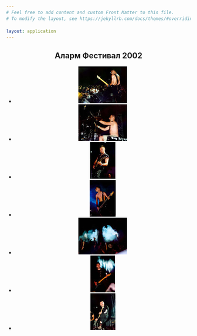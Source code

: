 ```yaml
---
# Feel free to add content and custom Front Matter to this file.
# To modify the layout, see https://jekyllrb.com/docs/themes/#overriding-theme-defaults

layout: application
---
```


<article class='gallery'>
  <header>
    <h2 class='title'>Аларм Фестивал 2002</h2>
    <ul>
      <li>
        <a href="/uploads/gallery/alarm_festival_2002/alarm2002_01.jpg" class="lightbox" rel="lightbox"><img alt="Medium_alarm2002_01" src="/uploads/gallery/alarm_festival_2002/medium_alarm2002_01.jpg" /></a>
      </li>
      <li>
        <a href="/uploads/gallery/alarm_festival_2002/alarm2002_02.jpg" class="lightbox" rel="lightbox"><img alt="Medium_alarm2002_02" src="/uploads/gallery/alarm_festival_2002/medium_alarm2002_02.jpg" /></a>
      </li>
      <li>
        <a href="/uploads/gallery/alarm_festival_2002/alarm2002_03.jpg" class="lightbox" rel="lightbox"><img alt="Medium_alarm2002_03" src="/uploads/gallery/alarm_festival_2002/medium_alarm2002_03.jpg" /></a>
      </li>
      <li>
        <a href="/uploads/gallery/alarm_festival_2002/alarm2002_04.jpg" class="lightbox" rel="lightbox"><img alt="Medium_alarm2002_04" src="/uploads/gallery/alarm_festival_2002/medium_alarm2002_04.jpg" /></a>
      </li>
      <li>
        <a href="/uploads/gallery/alarm_festival_2002/alarm2002_05.jpg" class="lightbox" rel="lightbox"><img alt="Medium_alarm2002_05" src="/uploads/gallery/alarm_festival_2002/medium_alarm2002_05.jpg" /></a>
      </li>
      <li>
        <a href="/uploads/gallery/alarm_festival_2002/alarm2002_06.jpg" class="lightbox" rel="lightbox"><img alt="Medium_alarm2002_06" src="/uploads/gallery/alarm_festival_2002/medium_alarm2002_06.jpg" /></a>
      </li>
      <li>
        <a href="/uploads/gallery/alarm_festival_2002/alarm2002_07.jpg" class="lightbox" rel="lightbox"><img alt="Medium_alarm2002_07" src="/uploads/gallery/alarm_festival_2002/medium_alarm2002_07.jpg" /></a>
      </li>
    </ul>
  </header>
</article>
